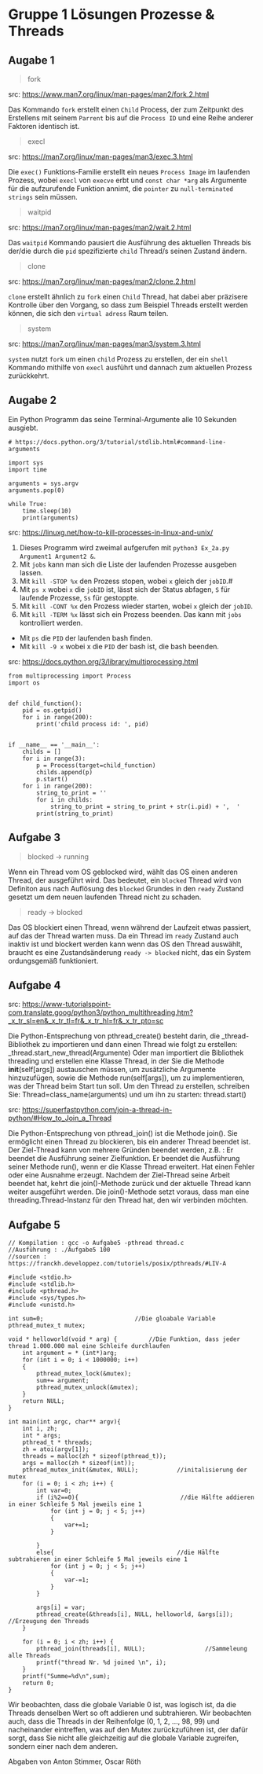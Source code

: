 # Gruppe 1 Lösungen Prozesse & Threads

## Augabe 1

> fork

src: https://www.man7.org/linux/man-pages/man2/fork.2.html

Das Kommando `fork` erstellt einen `Child` Process, der zum Zeitpunkt des Erstellens mit seinem `Parrent` bis auf die `Process ID` und eine Reihe anderer Faktoren identisch ist.

>  execl

src: https://man7.org/linux/man-pages/man3/exec.3.html

Die `exec()` Funktions-Familie erstellt ein neues `Process Image` im laufenden Prozess, wobei `execl` von `execve` erbt und `const char *arg` als Argumente für die aufzurufende Funktion annimt, die `pointer` zu `null-terminated strings` sein müssen.

> waitpid

src: https://man7.org/linux/man-pages/man2/wait.2.html

Das `waitpid` Kommando pausiert die Ausführung des aktuellen Threads bis der/die durch die `pid` spezifizierte `child` Thread/s seinen Zustand ändern.

> clone 

src: https://man7.org/linux/man-pages/man2/clone.2.html

`clone` erstellt ähnlich zu `fork` einen `Child` Thread, hat dabei aber präzisere Kontrolle über den Vorgang, so dass zum Beispiel Threads erstellt werden können, die sich den `virtual adress` Raum teilen.

> system

src: https://man7.org/linux/man-pages/man3/system.3.html

`system` nutzt `fork` um einen `child` Prozess zu erstellen, der ein `shell` Kommando mithilfe von `execl` ausführt und dannach zum aktuellen Prozess zurückkehrt.

## Augabe 2

Ein Python Programm das seine Terminal-Argumente alle 10 Sekunden ausgiebt.

```
# https://docs.python.org/3/tutorial/stdlib.html#command-line-arguments

import sys
import time

arguments = sys.argv
arguments.pop(0)

while True:
    time.sleep(10)
    print(arguments)
```

src: https://linuxg.net/how-to-kill-processes-in-linux-and-unix/

1) Dieses Programm wird zweimal aufgerufen mit `python3 Ex_2a.py Argument1 Argument2 &`.
2) Mit `jobs` kann man sich die Liste der laufenden Prozesse ausgeben lassen.
3) Mit `kill -STOP %x` den Prozess stopen, wobei `x` gleich der `jobID`.#
4) Mit `ps x` wobei `x` die `jobID` ist, lässt sich der Status abfagen, `S` für laufende Prozesse, `Ss` für gestoppte.
5) Mit `kill -CONT %x` den Prozess wieder starten, wobei `x` gleich der `jobID`.
6) Mit `kill -TERM %x` lässt sich ein Prozess beenden. Das kann mit `jobs` kontrolliert werden.

- Mit `ps` die `PID` der laufenden bash finden.
- Mit `kill -9 x` wobei x die `PID` der bash ist, die bash beenden.

src: https://docs.python.org/3/library/multiprocessing.html

```
from multiprocessing import Process
import os


def child_function():
    pid = os.getpid()
    for i in range(200):
        print('child process id: ', pid)


if __name__ == '__main__':
    childs = []
    for i in range(3):
        p = Process(target=child_function)
        childs.append(p)
        p.start()
    for i in range(200):
        string_to_print = ''
        for i in childs:
            string_to_print = string_to_print + str(i.pid) + ',  '
        print(string_to_print)
```

## Aufgabe 3

> blocked -> running

Wenn ein Thread vom OS geblocked wird, wählt das OS einen anderen Thread, der ausgeführt wird. Das bedeutet, ein `blocked` Thread wird von Definiton aus nach Auflösung des `blocked` Grundes in den `ready` Zustand gesetzt um dem neuen laufenden Thread nicht zu schaden.

> ready -> blocked

Das OS blockiert einen Thread, wenn während der Laufzeit etwas passiert, auf das der Thread warten muss. Da ein Thread im `ready` Zustand auch inaktiv ist und blockert werden kann wenn das OS den Thread auswählt, braucht es eine Zustandsänderung `ready -> blocked` nicht, das ein System ordungsgemäß funktioniert.

## Aufgabe 4

src: https://www-tutorialspoint-com.translate.goog/python3/python_multithreading.htm?_x_tr_sl=en&_x_tr_tl=fr&_x_tr_hl=fr&_x_tr_pto=sc

Die Python-Entsprechung von pthread_create() besteht darin, die _thread-Bibliothek zu importieren und dann einen Thread wie folgt zu erstellen: _thread.start_new_thread(Argumente)
Oder man importiert die Bibliothek threading und erstellen eine Klasse Thread, in der Sie die Methode __init__(self[args]) austauschen müssen, um zusätzliche Argumente hinzuzufügen, sowie die Methode run(self[args]), um zu implementieren, was der Thread beim Start tun soll.
Um den Thread zu erstellen, schreiben Sie: Thread=class_name(arguments)
und um ihn zu starten: thread.start()

src: https://superfastpython.com/join-a-thread-in-python/#How_to_Join_a_Thread

Die Python-Entsprechung von pthread_join() ist die Methode join(). Sie ermöglicht einen Thread zu blockieren, bis ein anderer Thread beendet ist.
Der Ziel-Thread kann von mehrere Gründen beendet werden, z.B. :
     Er beendet die Ausführung seiner Zielfunktion.
     Er beendet die Ausführung seiner Methode run(), wenn er die Klasse Thread erweitert.
     Hat einen Fehler oder eine Ausnahme erzeugt.
Nachdem der Ziel-Thread seine Arbeit beendet hat, kehrt die join()-Methode zurück und der aktuelle Thread kann weiter ausgeführt werden.
Die join()-Methode setzt voraus, dass man eine threading.Thread-Instanz für den Thread hat, den wir verbinden möchten.

## Aufgabe 5

```
// Kompilation : gcc -o Aufgabe5 -pthread thread.c
//Ausführung : ./Aufgabe5 100
//sourcen : https://franckh.developpez.com/tutoriels/posix/pthreads/#LIV-A

#include <stdio.h>
#include <stdlib.h>
#include <pthread.h>
#include <sys/types.h>
#include <unistd.h>

int sum=0;                          //Die gloabale Variable
pthread_mutex_t mutex;

void * helloworld(void * arg) {         //Die Funktion, dass jeder thread 1.000.000 mal eine Schleife durchlaufen
    int argument = * (int*)arg;
    for (int i = 0; i < 1000000; i++)
    {
        pthread_mutex_lock(&mutex);
        sum+= argument;
        pthread_mutex_unlock(&mutex);
    }
    return NULL;
}

int main(int argc, char** argv){    
    int i, zh;                     
    int * args;
    pthread_t * threads;
    zh = atoi(argv[1]);
    threads = malloc(zh * sizeof(pthread_t));
    args = malloc(zh * sizeof(int));
    pthread_mutex_init(&mutex, NULL);           //initalisierung der mutex
    for (i = 0; i < zh; i++) {
        int var=0;
        if (i%2==0){                             //die Hälfte addieren in einer Schleife 5 Mal jeweils eine 1 
            for (int j = 0; j < 5; j++)
            {
                var+=1;
            }
            
        }
        else{                                   //die Hälfte subtrahieren in einer Schleife 5 Mal jeweils eine 1 
            for (int j = 0; j < 5; j++)
            {
                var-=1;
            }
        }

        args[i] = var;
        pthread_create(&threads[i], NULL, helloworld, &args[i]);   //Erzeugung den Threads
    }

    for (i = 0; i < zh; i++) {
        pthread_join(threads[i], NULL);                 //Sammeleung alle Threads
        printf("thread Nr. %d joined \n", i);
    }
    printf("Summe=%d\n",sum);
    return 0;
}
```

Wir beobachten, dass die globale Variable 0 ist, was logisch ist, da die Threads denselben Wert so oft addieren und subtrahieren.
Wir beobachten auch, dass die Threads in der Reihenfolge (0, 1, 2, ..., 98, 99) und nacheinander eintreffen, was auf den Mutex zurückzuführen ist,
der dafür sorgt, dass Sie nicht alle gleichzeitig auf die globale Variable zugreifen, sondern einer nach dem anderen. 


Abgaben von Anton Stimmer, Oscar Röth
